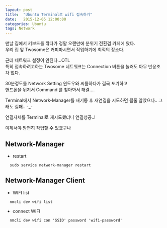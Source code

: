 ```yaml
---
layout: post
title:  "Ubuntu Terminal로 wifi 접속하기"
date:   2015-12-05 12:00:00
categories: Ubuntu
tags: Network
---
```


맨날 집에서 키보드를 깎다가 정말 오랜만에 분위기 전환겸 카페에 왔다.  
우리 집 앞 Twosome은 커피마시면서 작업하기에 최적의 장소다.

근데 네트워크 설정이 안된다...OTL  
특히 접속하려고하는 Twosome 네트워크는 Connection 버튼을 눌러도 아무 반응조차 없다.

30분정도를 Network Setting 윈도우와 씨름하다가 결국 포기하고  
핸드폰을 뒤져서 Command 를 찾아봐서 해결....

<!--more-->

Terminal에서 Network-Manager를 재기동 후 재연결을 시도하면 될줄 알았으나.. 그래도 실패.. -_-

연결자체를 Terminal로 재시도했더니 연결성공..!

이제서야 맘편히 작업할 수 있겠구나

## Network-Manager
  * restart

~~~
  sudo service network-manager restart
~~~

## Network-Manager Client
  * WIFI list

~~~
  nmcli dev wifi list
~~~

  * connect WIFI 

~~~
  nmcli dev wifi con 'SSID' password 'wifi-password'
~~~
